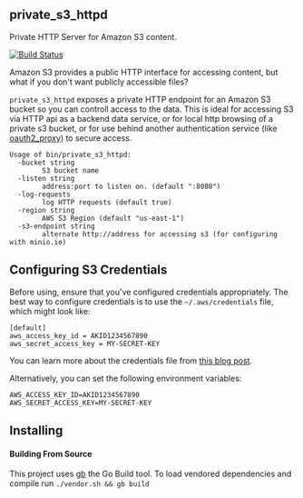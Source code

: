 private_s3_httpd
---------------

Private HTTP Server for Amazon S3 content.

[![Build Status](https://secure.travis-ci.org/jehiah/private_s3_httpd.png?branch=master)](http://travis-ci.org/jehiah/private_s3_httpd)

Amazon S3 provides a public HTTP interface for accessing content, but what if you don't want publicly accessible files?

`private_s3_httpd` exposes a private HTTP endpoint for an Amazon S3 bucket so you can controll access to the data. This is ideal for accessing S3 via HTTP api as a backend data service, or for local http browsing of a private s3 bucket, or for use behind another authentication service (like [oauth2_proxy](https://github.com/bitly/oauth2_proxy)) to secure access.


```
Usage of bin/private_s3_httpd:
  -bucket string
    	S3 bucket name
  -listen string
    	address:port to listen on. (default ":8080")
  -log-requests
    	log HTTP requests (default true)
  -region string
    	AWS S3 Region (default "us-east-1")
  -s3-endpoint string
    	alternate http://address for accessing s3 (for configuring with minio.io)
```

## Configuring S3 Credentials

Before using, ensure that you've configured credentials appropriately. The best way to configure credentials is to use the `~/.aws/credentials` file, which might look like:

```
[default]
aws_access_key_id = AKID1234567890
aws_secret_access_key = MY-SECRET-KEY
```

You can learn more about the credentials file from [this blog post](http://blogs.aws.amazon.com/security/post/Tx3D6U6WSFGOK2H/A-New-and-Standardized-Way-to-Manage-Credentials-in-the-AWS-SDKs).

Alternatively, you can set the following environment variables:

```
AWS_ACCESS_KEY_ID=AKID1234567890
AWS_SECRET_ACCESS_KEY=MY-SECRET-KEY
```

## Installing

#### Building From Source

This project uses [gb](https://getgb.io/) the Go Build tool. To load vendored dependencies and compile run `./vendor.sh && gb build`
